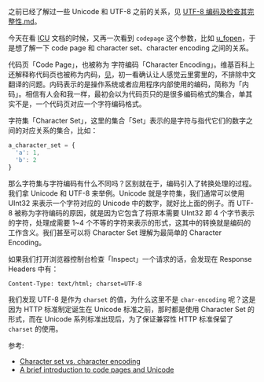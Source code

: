 之前已经了解过一些 Unicode 和 UTF-8 之前的关系，见 [UTF-8 编码及检查其完整性.md](UTF-8%20%E7%BC%96%E7%A0%81%E5%8F%8A%E6%A3%80%E6%9F%A5%E5%85%B6%E5%AE%8C%E6%95%B4%E6%80%A7.md)。

今天在看 [ICU](http://site.icu-project.org/) 文档的时候，又再一次看到 `codepage` 这个参数，比如 [u_fopen](http://icu-project.org/apiref/icu4c/ustdio_8h.html#a921519fbcb17c3e3c020b2871afb8b23)，于是想了解一下 code page 和 character set、character encoding 之间的关系。

代码页「Code Page」，也被称为 字符编码「Character Encoding」。维基百科上还解释称代码页也被称为内码，[见](https://zh.wikipedia.org/wiki/%E4%BB%A3%E7%A0%81%E9%A1%B5)，初一看确认让人感觉云里雾里的，不排除中文翻译的问题。内码表示的是操作系统或者应用程序内部使用的编码，简称为「内码」。相信有人会和我一样，最初会以为代码页只的是很多编码格式的集合，单其实不是，一个代码页对应一个字符编码格式。

字符集「Character Set」，这里的集合「Set」表示的是字符与指代它们的数字之间的对应关系的集合，比如：

```js
a_character_set = {
  'a': 1,
  'b': 2
}
```

那么字符集与字符编码有什么不同吗？区别就在于，编码引入了转换处理的过程。我们拿 Unicode 和 UTF-8 来举例。Unicode 就是字符集，我们通常可以使用 UInt32 来表示一个字符对应的 Unicode 中的数字，就好比上面的例子。而 UTF-8 被称为字符编码的原因，就是因为它包含了将原本需要 UInt32 即 4 个字节表示的字符，处理成需要 1~4 个不等的字符来表示的形式，这其中的转换就是编码的工作含义。我们甚至可以将 Character Set 理解为最简单的 Character Encoding。

如果我们打开浏览器控制台检查「Inspect」一个请求的话，会发现在 Response Headers 中有：

```
Content-Type: text/html; charset=UTF-8
```

我们发现 UTF-8 是作为 `charset` 的值，为什么这里不是 `char-encoding` 呢？这是因为 HTTP 标准制定诞生在 Unicode 标准之前，那时都是使用 Character Set 的形式，而在 Unicode 系列标准出现后，为了保证兼容性 HTTP 标准保留了 `charset` 的使用。

参考:

* [Character set vs. character encoding](http://www.grauw.nl/blog/entry/254)
* [A brief introduction to code pages and Unicode](https://www.ibm.com/developerworks/library/ws-codepages/ws-codepages-pdf.pdf)
